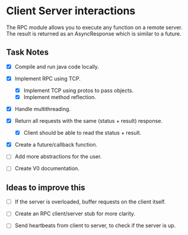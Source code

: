 # Client Server interactions
The RPC module allows you to execute any function on a remote server.
The result is returned as an AsyncResponse which is similar to a future.


## Task Notes
- [x] Compile and run java code locally.
- [x] Implement RPC using TCP.
  - [x] Implement TCP using protos to pass objects.
  - [x] Implement method reflection.
- [x] Handle multithreading.
- [x] Return all requests with the same (status + result) response.
  - [x] Client should be able to read the status + result.
- [x] Create a future/callback function.
- [ ] Add more abstractions for the user.
- [ ] Create V0 documentation.


## Ideas to improve this
- [ ] If the server is overloaded, buffer requests on the client itself.
- [ ] Create an RPC client/server stub for more clarity.
- [ ] Send heartbeats from client to server, to check if the server is up.

